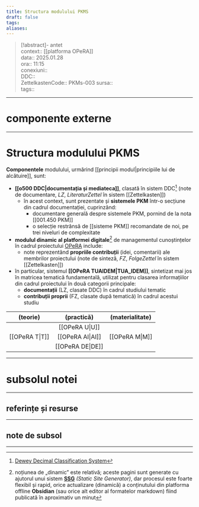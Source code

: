 ```yaml
---
title: Structura modulului PKMS
draft: false
tags: 
aliases: 
---
```

> [!abstract]- antet  
> context::  [[platforma OPeRA]]  
> data:: 2025.01.28  
> ora:: 11:15  
> conexiuni::  
> DDC::  
> ZettelkastenCode::  PKMs-003
> sursa::  
> tags::  


---
# componente externe


---

# Structura modulului PKMS

**Componentele** modulului, urmărind [[principii modul|principiile lui de alcătuire]], sunt:
- **[[o500 DDC|documentația și mediateca]]**, clasată în sistem DDC[^1] (note de documentare, *LZ*, *LiteraturZettel* în sistem [[Zettelkasten]])
	- în acest context, sunt prezentate și **sistemele PKM** într-o secțiune din cadrul documentației, cuprinzând:
		- documentare generală despre sistemele PKM, pornind de la nota  [[001.450 PKM]]
		- o selecție restrânsă de [[sisteme PKM]] recomandate de noi, pe trei niveluri de complexitate
- **modulul dinamic al platformei digitale**[^2] de managementul cunoștințelor în cadrul proiectului [OPeRA](https://opera-phd.org/)  include:
	- note reprezentând **propriile contribuții** (idei, comentarii) ale membrilor proiectului (note de sinteză, *FZ*, *FolgeZettel* în sistem [[Zettelkasten]])
- în particular, sistemul **[[OPeRA TUAIDEM|TUA_IDEM]]**, sintetizat mai jos în matricea tematică fundamentală, utilizat pentru clasarea informațiilor din cadrul proiectului în două categorii principale:
	- **documentații** (LZ, clasate DDC) în cadrul studiului tematic
	- **contribuții proprii** (FZ, clasate după tematică) în cadrul acestui studiu

|    (teorie)    |    (practică)    | (materialitate) |
|:--------------:|:----------------:|:---------------:|
|                |  [[OPeRA U\|U]]  |                 |
| [[OPeRA T\|T]] | [[OPeRA AI\|AI]] | [[OPeRA M\|M]]  |
|                | [[OPeRA DE\|DE]] |                 |



---
# subsolul notei
---
## referințe și resurse


---
## note de subsol
---
[^1]: [Dewey Decimal Classification System](https://en.wikipedia.org/wiki/Dewey_Decimal_Classification)
[^2]: noțiunea de „dinamic” este relativă; aceste pagini sunt generate cu ajutorul unui sistem **[SSG](https://medium.com/codex/web-design-patterns-ssr-ssg-and-spa-fadad7673dfe)** *(Static Site Generator)*, dar procesul este foarte flexibil și rapid, orice actualizare (dinamică) a conținutului din platforma offline **Obsidian** (sau orice alt editor al formatelor markdown) fiind publicată în aproximativ un minut